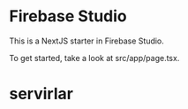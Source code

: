 # Firebase Studio

This is a NextJS starter in Firebase Studio.

To get started, take a look at src/app/page.tsx.
# servirlar
